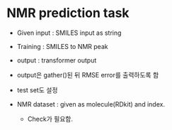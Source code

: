 # NMR prediction task


- Given input : SMILES input as string
- Training : SMILES to NMR peak

- output : transformer output
- output은 gather()된 뒤 RMSE error를 출력하도록 함
- test set도 설정

- NMR dataset : given as molecule(RDkit) and index.
  - Check가 필요함.

